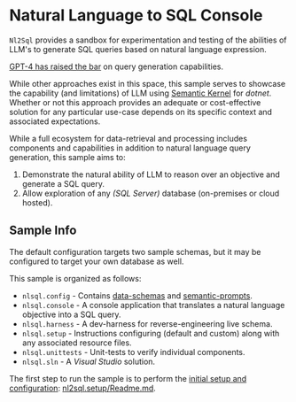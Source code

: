 # Natural Language to SQL Console

`Nl2Sql` provides a sandbox for experimentation and testing of the abilities of LLM's to generate SQL queries based on natural language expression.

[GPT-4 has raised the bar](https://medium.com/querymind/gpt-4s-sql-mastery-2cd1f3dea543) on query generation capabilities.

While other approaches exist in this space, this sample serves to showcase the capability (and limitations) of LLM using [Semantic Kernel](https://github.com/microsoft/semantic-kernel) for *dotnet*.
Whether or not this approach provides an adequate or cost-effective solution for any particular use-case depends on its specific context and associated expectations.

While a full ecosystem for data-retrieval and processing includes components and capabilities in addition to natural language query generation, this sample aims to:

1. Demonstrate the natural ability of LLM to reason over an objective and generate a SQL query.
1. Allow exploration of any *(SQL Server)* database (on-premises or cloud hosted).

## Sample Info

The default configuration targets two sample schemas, but it may be configured to target your own database as well.

This sample is organized as follows:

- `nlsql.config` - Contains [data-schemas](./nl2sql.config/schemas/Readme.md) and [semantic-prompts](./nl2sql.config/nl2sql/Readme.md).
- `nlsql.console` - A console application that translates a natural language objective into a SQL query.
- `nlsql.harness` - A dev-harness for reverse-engineering live schema.
- `nlsql.setup` - Instructions configuring (default and custom) along with any associated resource files.
- `nlsql.unittests` - Unit-tests to verify individual components.
- `nlsql.sln` - A *Visual Studio* solution.

The first step to run the sample is to perform the [initial setup and configuration](./nl2sql.setup/Readme.md): [nl2sql.setup/Readme.md](./nl2sql.setup/Readme.md).


